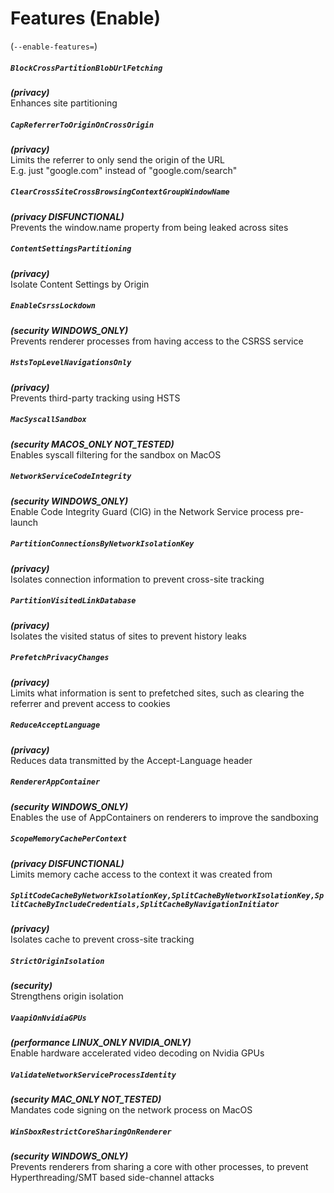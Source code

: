 # Features (Enable)
(`--enable-features=`)

##### `BlockCrossPartitionBlobUrlFetching`
***(privacy)***\
Enhances site partitioning

##### `CapReferrerToOriginOnCrossOrigin`
***(privacy)***\
Limits the referrer to only send the origin of the URL\
E.g. just "google.com" instead of "google.com/search"

##### `ClearCrossSiteCrossBrowsingContextGroupWindowName`
***(privacy DISFUNCTIONAL)***\
Prevents the window.name property from being leaked across sites

##### `ContentSettingsPartitioning`
***(privacy)***\
Isolate Content Settings by Origin

##### `EnableCsrssLockdown`
***(security WINDOWS_ONLY)***\
Prevents renderer processes from having access to the CSRSS service

##### `HstsTopLevelNavigationsOnly`
***(privacy)***\
Prevents third-party tracking using HSTS

##### `MacSyscallSandbox`
***(security MACOS_ONLY NOT_TESTED)***\
Enables syscall filtering for the sandbox on MacOS

##### `NetworkServiceCodeIntegrity`
***(security WINDOWS_ONLY)***\
Enable Code Integrity Guard (CIG) in the Network Service process pre-launch

##### `PartitionConnectionsByNetworkIsolationKey`
***(privacy)***\
Isolates connection information to prevent cross-site tracking

##### `PartitionVisitedLinkDatabase`
***(privacy)***\
Isolates the visited status of sites to prevent history leaks

##### `PrefetchPrivacyChanges`
***(privacy)***\
Limits what information is sent to prefetched sites, such as clearing the referrer and prevent access to cookies

##### `ReduceAcceptLanguage`
***(privacy)***\
Reduces data transmitted by the Accept-Language header

##### `RendererAppContainer`
***(security WINDOWS_ONLY)***\
Enables the use of AppContainers on renderers to improve the sandboxing

##### `ScopeMemoryCachePerContext`
***(privacy DISFUNCTIONAL)***\
Limits memory cache access to the context it was created from

##### `SplitCodeCacheByNetworkIsolationKey,SplitCacheByNetworkIsolationKey,SplitCacheByIncludeCredentials,SplitCacheByNavigationInitiator`
***(privacy)***\
Isolates cache to prevent cross-site tracking

##### `StrictOriginIsolation`
***(security)***\
Strengthens origin isolation

##### `VaapiOnNvidiaGPUs`
***(performance LINUX_ONLY NVIDIA_ONLY)***\
Enable hardware accelerated video decoding on Nvidia GPUs

##### `ValidateNetworkServiceProcessIdentity`
***(security MAC_ONLY NOT_TESTED)***\
Mandates code signing on the network process on MacOS

##### `WinSboxRestrictCoreSharingOnRenderer`
***(security WINDOWS_ONLY)***\
Prevents renderers from sharing a core with other processes, to prevent Hyperthreading/SMT based side-channel attacks

